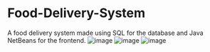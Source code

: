 # Food-Delivery-System
A food delivery system made using SQL for the database and Java NetBeans for the frontend.
![image](https://github.com/user-attachments/assets/bf678b4f-7c8e-46d3-9c44-4d26c1e6a278)
![image](https://github.com/user-attachments/assets/555709c6-f3dc-4610-85d4-da979b1c5aa6)
![image](https://github.com/user-attachments/assets/6788daac-4780-4cc2-adad-6df29ab21d16)
